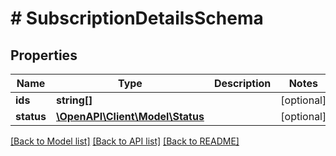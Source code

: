 # # SubscriptionDetailsSchema

## Properties

Name | Type | Description | Notes
------------ | ------------- | ------------- | -------------
**ids** | **string[]** |  | [optional]
**status** | [**\OpenAPI\Client\Model\Status**](Status.md) |  | [optional]

[[Back to Model list]](../../README.md#models) [[Back to API list]](../../README.md#endpoints) [[Back to README]](../../README.md)
